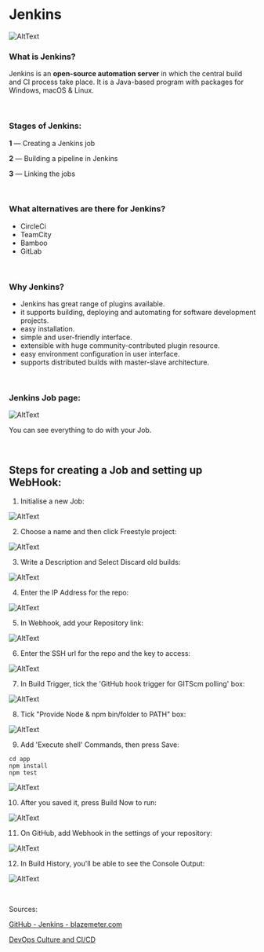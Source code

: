# Jenkins

![AltText](Images/diagram.png)

### What is Jenkins?

Jenkins is an **open-source automation server** in which the central build and CI process take place. It is a Java-based program with packages for Windows, macOS & Linux.

<br>

### Stages of Jenkins:
**1** — Creating a Jenkins job 

**2** — Building a pipeline in Jenkins

**3** — Linking the jobs

<br>

### What alternatives are there for Jenkins?
* CircleCi
* TeamCity
* Bamboo
* GitLab

<br>

### Why Jenkins?

* Jenkins has great range of plugins available.
* it supports building, deploying and automating for software development projects.
* easy installation.
* simple and user-friendly interface.
* extensible with huge community-contributed plugin resource.
* easy environment configuration in user interface.
* supports distributed builds with master-slave architecture.


<br>

### Jenkins Job page:

![AltText](Images/job.png)

You can see everything to do with your Job.

<br>


## Steps for creating a Job and setting up WebHook:

1. Initialise a new Job: 

![AltText](Images/panel.png)

2. Choose a name and then click Freestyle project:

![AltText](Images/name.png)

3. Write a Description and Select Discard old builds:

![AltText](Images/description.png)

4. Enter the IP Address for the repo:

![AltText](Images/github.png)

5. In Webhook, add your Repository link:

![AltText](Images/add_webhook.png)

6. Enter the SSH url for the repo and the key to access:

![AltText](Images/github_repo.png)

7. In Build Trigger, tick the 'GitHub hook trigger for GITScm polling' box:

![AltText](Images/build_triggers.png)

8. Tick "Provide Node & npm bin/folder to PATH" box:

![AltText](Images/npm.png)

9. Add 'Execute shell' Commands, then press Save:

```shell
cd app
npm install
npm test
```

![AltText](Images/execute.png)

10. After you saved it, press Build Now to run:

![AltText](Images/build.png)

11. On GitHub, add Webhook in the settings of your repository:

![AltText](Images/webhook_settings_on_github.png)

12. In Build History, you'll be able to see the Console Output:

![AltText](Images/console_output.png)

<br>

Sources:

[GitHub - Jenkins - blazemeter.com](https://www.blazemeter.com/blog/how-to-integrate-your-github-repository-to-your-jenkins-project)

[DevOps Culture and CI/CD](https://medium.com/@ahshahkhan/devops-culture-and-cicd-3761cfc62450)